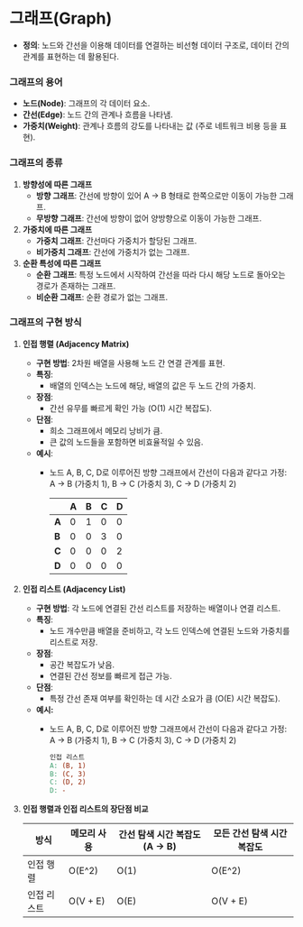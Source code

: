 # 그래프(Graph)

- **정의**: 노드와 간선을 이용해 데이터를 연결하는 비선형 데이터 구조로, 데이터 간의 관계를 표현하는 데 활용된다.

### 그래프의 용어

- **노드(Node)**: 그래프의 각 데이터 요소.
- **간선(Edge)**: 노드 간의 관계나 흐름을 나타냄.
- **가중치(Weight)**: 관계나 흐름의 강도를 나타내는 값 (주로 네트워크 비용 등을 표현).

### 그래프의 종류

1. **방향성에 따른 그래프**
    - **방향 그래프**: 간선에 방향이 있어 A → B 형태로 한쪽으로만 이동이 가능한 그래프.
    - **무방향 그래프**: 간선에 방향이 없어 양방향으로 이동이 가능한 그래프.
2. **가중치에 따른 그래프**
    - **가중치 그래프**: 간선마다 가중치가 할당된 그래프.
    - **비가중치 그래프**: 간선에 가중치가 없는 그래프.
3. **순환 특성에 따른 그래프**
    - **순환 그래프**: 특정 노드에서 시작하여 간선을 따라 다시 해당 노드로 돌아오는 경로가 존재하는 그래프.
    - **비순환 그래프**: 순환 경로가 없는 그래프.

### 그래프의 구현 방식

1. **인접 행렬 (Adjacency Matrix)**
    - **구현 방법**: 2차원 배열을 사용해 노드 간 연결 관계를 표현.
    - **특징**:
        - 배열의 인덱스는 노드에 해당, 배열의 값은 두 노드 간의 가중치.
    - **장점**:
        - 간선 유무를 빠르게 확인 가능 (O(1) 시간 복잡도).
    - **단점**:
        - 희소 그래프에서 메모리 낭비가 큼.
        - 큰 값의 노드들을 포함하면 비효율적일 수 있음.
    - **예시**:
        - 노드 A, B, C, D로 이루어진 방향 그래프에서 간선이 다음과 같다고 가정: A → B (가중치 1), B → C (가중치 3), C → D (가중치 2)
            
            
            |  | A | B | C | D |
            | --- | --- | --- | --- | --- |
            | **A** | 0 | 1 | 0 | 0 |
            | **B** | 0 | 0 | 3 | 0 |
            | **C** | 0 | 0 | 0 | 2 |
            | **D** | 0 | 0 | 0 | 0 |
2. **인접 리스트 (Adjacency List)**
    - **구현 방법**: 각 노드에 연결된 간선 리스트를 저장하는 배열이나 연결 리스트.
    - **특징**:
        - 노드 개수만큼 배열을 준비하고, 각 노드 인덱스에 연결된 노드와 가중치를 리스트로 저장.
    - **장점**:
        - 공간 복잡도가 낮음.
        - 연결된 간선 정보를 빠르게 접근 가능.
    - **단점**:
        - 특정 간선 존재 여부를 확인하는 데 시간 소요가 큼 (O(E) 시간 복잡도).
    - **예시:**
        - 노드 A, B, C, D로 이루어진 방향 그래프에서 간선이 다음과 같다고 가정: A → B (가중치 1), B → C (가중치 3), C → D (가중치 2)
            
            ```makefile
            인접 리스트
            A: (B, 1)
            B: (C, 3)
            C: (D, 2)
            D: -
            ```
            
3. **인접 행렬과 인접 리스트의 장단점 비교**
    
    
    | 방식 | 메모리 사용 | 간선 탐색 시간 복잡도 (A → B) | 모든 간선 탐색 시간 복잡도 |
    | --- | --- | --- | --- |
    | 인접 행렬 | O(E^2) | O(1) | O(E^2) |
    | 인접 리스트 | O(V + E) | O(E) | O(V + E) |

